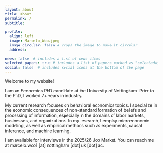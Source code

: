 ```yaml
---
layout: about
title: about
permalink: /
subtitle: 

profile:
  align: left
  image: Marcelo_Woo.jpeg
  image_circular: false # crops the image to make it circular
  address: 

news: false  # includes a list of news items
selected_papers: true # includes a list of papers marked as "selected={true}"
social: false  # includes social icons at the bottom of the page
---
```


Welcome to my website! 

I am an Economics PhD candidate at the University of Nottingham. Prior to the PhD, I worked 7+ years in industry.

My current research focuses on behavioral economics topics. I specialize in the economic consequences of non-standard formation of beliefs and processing of information, especially in the domains of labor markets, businesses, and organizations. In my research, I employ microeconomic modeling, as well as empirical methods such as experiments, causal inference, and machine learning. 

<!-- My research interests center around the economic consequences of non-standard belief formation and information processing, in labor markets and organizations, using a combination of theoretical modelling and causal inference. -->


I am available for interviews in the 2025/26 Job Market. You can reach me at marcelo.woo1 [at] nottingham [dot] uk [dot] ac. 

<!-- Check out my job market candidate website at [this link](https://sites.harvard.edu/constanza-abuin/). -->
